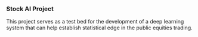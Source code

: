### Stock AI Project

This project serves as a test bed for the development of a deep learning system that can help establish statistical
edge in the public equities trading.
